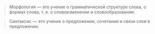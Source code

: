 

> Морфология — это учение о грамматической структуре слова, о формах слова, т. е. о словоизменении и словообразовании.

> Синтаксис — это учение о предложении, сочетании и связи слов в предложении.